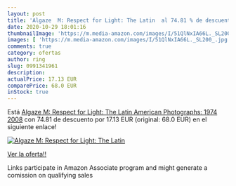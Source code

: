 ```yaml
---
layout: post
title: 'Algaze  M: Respect for Light: The Latin  al 74.81 % de descuento'
date: 2020-10-29 18:01:16
thumbnailImage: 'https://m.media-amazon.com/images/I/51QlNxIA66L._SL200_.jpg'
images: [ 'https://m.media-amazon.com/images/I/51QlNxIA66L._SL200_.jpg' ]
comments: true
category: ofertas
author: ring
slug: 0991341961
description:
actualPrice: 17.13 EUR
comparePrice: 68.0 EUR
inStock: true
---
```


Está [Algaze  M: Respect for Light: The Latin American Photographs: 1974 2008](https://www.amazon.es/dp/0991341961/?tag=tolees-21) con 74.81 de descuento por 17.13 EUR (original: 68.0 EUR) en el siguiente enlace!

[![Algaze  M: Respect for Light: The Latin ](https://m.media-amazon.com/images/I/51QlNxIA66L._SL200_.jpg)](https://www.amazon.es/dp/0991341961/?tag=tolees-21)

[Ver la oferta!!](https://www.amazon.es/dp/0991341961/?tag=tolees-21)

Links participate in Amazon Associate program and might generate a comission on qualifying sales


